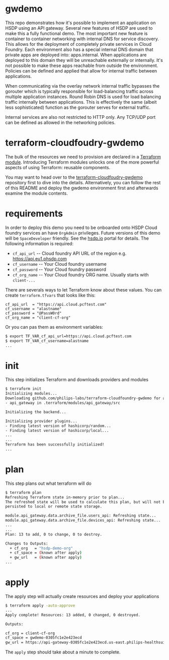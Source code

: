 # gwdemo

This repo demonstrates how it's possible to implement an application on HSDP using an API gateway. Several new features of HSDP are used to make this a fully functional demo. The most important new feature is container to container networking with internal DNS for service discovery. This allows for the deployment of completely private services in Cloud Foundry. Each environment also has a special internal DNS domain that private apps are deployed into: apps.internal. When applications are deployed to this domain they will be unreachable externally or internally. It's not possible to make these apps reachable from outside the environment. Policies can be defined and applied that allow for internal traffic between applications.

When communicating via the overlay network internal traffic bypasses the gorouter which is typically responsible for load-balancing traffic across multiple application instances. Round Robin DNS is used for load balancing traffic internally between applications. This is effectively the same (albeit less sophisticated) function as the gorouter serves for external traffic.

Internal services are also not restricted to HTTP only. Any TCP/UDP port can be defined as allowed in the networking policies.

# terraform-cloudfoudry-gwdemo

The bulk of the resources we need to provision are declared in a [Terraform module](https://www.terraform.io/docs/modules/index.html). Introducing Terraform modules unlocks one of the more powerful aspects of using Terraform: reusable components. 

You may want to head over to the [terraform-cloudfoudry-gwdemo](https://github.com/philips-labs/terraform-cloudfoundry-gwdemo) repository first to dive into the details. Alternatively, you can follow the rest of this README and deploy the gwdemo environment first and afterwards examine the module contents.

# requirements

In order to deploy this demo you need to be onboarded onto HSDP Cloud foundry services an have `OrgAdmin` privileges.
Future versions of this demo will be `SpaceDeveloper` friendly. See the [hsdp.io](https://hsdp.io) portal for details. 
The following information is required:

- `cf_api_url` -- Cloud foundry API URL of the region e.g. https://api.eu1.phsdp.com
- `cf_username` -- Your Cloud foundry username
- `cf_password` -- Your Cloud foundry password
- `cf_org_name` -- Your Cloud foundry ORG name. Usually starts with `client-...`

There are severals ways to let Terraform know about these values. You can create `terraform.tfvars` that looks like this:

```hcl
cf_api_url  = "https://api.cloud.pcftest.com"
cf_username = "alastname"
cf_password = "@PassW0rd"
cf_org_name = "client-cf-org"
```

Or you can pas them as environment variables:

```bash
$ export TF_VAR_cf_api_url=https://api.cloud.pcftest.com
$ export TF_VAR_cf_username=alastname
...
```

# init
This step initializes Terraform and downloads providers and modules

```bash
$ terraform init
Initializing modules...
Downloading github.com/philips-labs/terraform-cloudfoundry-gwdemo for api_gateway...
- api_gateway in .terraform/modules/api_gateway/src

Initializing the backend...

Initializing provider plugins...
- Finding latest version of hashicorp/random...
- Finding latest version of hashicorp/local...
...
...
Terraform has been successfully initialized!
...
```

# plan
This step plans out what terraform will do

```bash
$ terraform plan
Refreshing Terraform state in-memory prior to plan...
The refreshed state will be used to calculate this plan, but will not be
persisted to local or remote state storage.

module.api_gateway.data.archive_file.users_api: Refreshing state...
module.api_gateway.data.archive_file.devices_api: Refreshing state...
...
...
Plan: 13 to add, 0 to change, 0 to destroy.

Changes to Outputs:
  + cf_org   = "hsdp-demo-org"
  + cf_space = (known after apply)
  + gw_url   = (known after apply)
...
```

# apply
The apply step will actually create resources and deploy your applications

```bash
$ terraform apply -auto-approve
...
Apply complete! Resources: 13 added, 0 changed, 0 destroyed.

Outputs:

cf_org = client-cf-org
cf_space = gwdemo-0305fc1e2e423ecd
gw_url = https://api-gateway-0305fc1e2e423ecd.us-east.philips-healthsuite.com
```

The `apply` step should take about a minute to complete.
